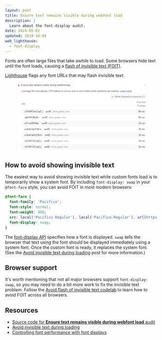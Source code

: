 ```yaml
---
layout: post
title: Ensure text remains visible during webfont load
description: |
  Learn about the font-display audit.
date: 2019-05-02
updated: 2019-10-04
web_lighthouse:
  - font-display
---
```


Fonts are often large files that take awhile to load.
Some browsers hide text until the font loads,
causing a [flash of invisible text (FOIT)](/avoid-invisible-text).

[Lighthouse](https://developers.google.com/web/tools/lighthouse/)
flags any font URLs that may flash invisible text:

<figure class="w-figure">
  <img class="w-screenshot" src="font-display.png" alt="A screenshot of the Lighthouse Ensure text remains visible during webfont loads audit">
</figure>

## How to avoid showing invisible text

The easiest way to avoid showing invisible text while custom fonts load
is to temporarily show a system font.
By including `font-display: swap` in your `@font-face` style,
you can avoid FOIT in most modern browsers:

```css
@font-face {
  font-family: 'Pacifico';
  font-style: normal;
  font-weight: 400;
  src: local('Pacifico Regular'), local('Pacifico-Regular'), url(https://fonts.gstatic.com/s/pacifico/v12/FwZY7-Qmy14u9lezJ-6H6MmBp0u-.woff2) format('woff2');
  font-display: swap;
}
```

The [font-display API](https://developer.mozilla.org/en-US/docs/Web/CSS/@font-face/font-display)
specifies how a font is displayed.
`swap` tells the browser that text using the font should be displayed immediately using a system font.
Once the custom font is ready, it replaces the system font.
(See the [Avoid invisible text during loading](/avoid-invisible-text) post
for more information.)

## Browser support

It's worth mentioning that not all major browsers support `font-display: swap`,
so you may need to do a bit more work to fix the invisible text problem.
Follow the [Avoid flash of invisible text codelab](/codelab-avoid-invisible-text)
to learn how to avoid FOIT across all browsers.

## Resources

- [Source code for **Ensure text remains visible during webfont load** audit](https://github.com/GoogleChrome/lighthouse/blob/master/lighthouse-core/audits/font-display.js)
- [Avoid invisible text during loading](/avoid-invisible-text)
- [Controlling font performance with font displays](https://developers.google.com/web/updates/2016/02/font-display)
